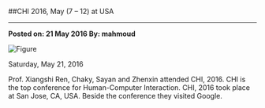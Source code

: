 ﻿##CHI 2016, May (7 – 12) at USA---**Posted on: 21 May 2016 By: mahmoud**![Figure](https://farm8.staticflickr.com/7104/26876606740_65f3141a87_c.jpg)Saturday, May 21, 2016Prof. Xiangshi Ren, Chaky, Sayan and Zhenxin attended CHI, 2016. CHI is the top conference for Human-Computer Interaction. CHI, 2016 took place at San Jose, CA, USA. Beside the conference they visited Google.